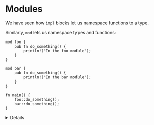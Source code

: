 # Modules

We have seen how `impl` blocks let us namespace functions to a type.

Similarly, `mod` lets us namespace types and functions:

```rust,editable
mod foo {
    pub fn do_something() {
        println!("In the foo module");
    }
}

mod bar {
    pub fn do_something() {
        println!("In the bar module");
    }
}

fn main() {
    foo::do_something();
    bar::do_something();
}
```

<details>

- Packages provide functionality and include a `Cargo.toml` file that describes how to build a bundle of 1+ crates.
- Crates are a tree of modules, where a binary crate creates an executable and a library crate compiles to a library.
- Modules define organization, scope, and are the focus of this section.

</details>
